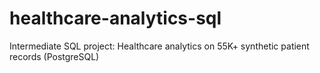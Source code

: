 # healthcare-analytics-sql
Intermediate SQL project: Healthcare analytics on 55K+ synthetic patient records (PostgreSQL)
